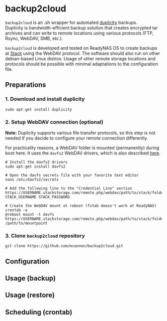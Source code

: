 # backup2cloud
``backup2cloud`` is an .sh wrapper for automated [duplicity](http://duplicity.nongnu.org/) backups.<br>
Duplicity is bandwidth-efficient backup solution that creates encrypted tar archives and can write to remote locations
using various protocols (FTP, Rsync, WebDAV, SMB, etc.).

``backup2cloud`` is developed and tested on ReadyNAS OS to create backups at [Stack](https://www.transip.nl/stack/) using the WebDAV protocol. 
The software should also run on other debian-based Linux distros. Usage of other remote storage locations and protocols 
should be possible with minimal adaptations to the configuration file.

## Preparations
### 1. Download and install duplicity
```
sudo apt-get install duplicity
```

### 2. Setup WebDAV connection (optional)
**Note:** Duplicity supports various file transfer protocols, so this step is not needed if you decide to
 configure your remote connection differently. 
 
For practicality reasons, a WebDAV folder is mounted (permanently) during boot here. It uses the ``davfs2`` 
WebDAV drivers, which is also described [here](https://www.transip.nl/vragen/756-stack-externe-back-voor-gebruiken/).
 
```
# Install the davfs2 drivers
sudo apt-get install davfs2
 
# Open the davfs secrets file with your favorite text editor
nano /etc/davfs2/secrets
 
# Add the following line to the "Credential Line" section
https://USERNAME.stackstorage.com/remote.php/webdav/path/to/stack/folder STACK_USERNAME STACK_PASSWORD
 
# Create the WebDAV mount at reboot (fstab doesn't work at ReadyNAS)
crontab -e
@reboot mount -t davfs https://USERNAME.stackstorage.com/remote.php/webdav/path/to/stack/folder /path/to/mountpoint
```
  

### 3. Clone ``backup2cloud`` repository
```
git clone https://github.com/mcoonen/backup2cloud.git
```

## Configuration


## Usage (backup)

## Usage (restore)

## Scheduling (crontab)

